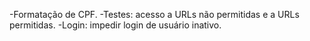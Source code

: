 -Formatação de CPF.
-Testes: acesso a URLs não permitidas e a URLs permitidas.
-Login: impedir login de usuário inativo.